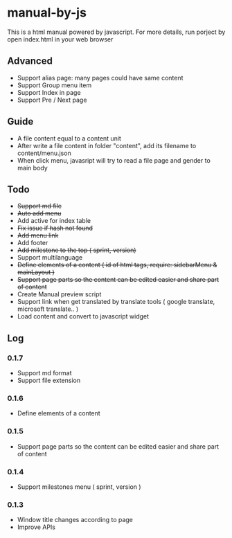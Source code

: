 # manual-by-js

This is a html manual powered by javascript. For more details, run porject by open index.html in your web browser

## Advanced
- Support alias page: many pages could have same content
- Support Group menu item
- Support Index in page
- Support Pre / Next page

## Guide
- A file content equal to a content unit
- After write a file content in folder "content", add  its filename to content/menu.json
- When click menu, javasript will try to read a file page and gender to main body


## Todo

- ~~Support md file~~
- ~~Auto add menu~~
- Add active for index table
- ~~Fix issue if hash not found~~
- ~~Add menu link~~
- Add footer
- ~~Add milestone to the top ( sprint, version)~~
- Support multilanguage
- ~~Define elements of a content ( id of html tags, require: sidebarMenu & mainLayout )~~
- ~~Support page parts so the content can be edited easier and share part of content~~
- Create Manual preview script
- Support link when get translated by translate tools ( google translate, microsoft translate.. )
- Load content and convert to javascript widget

## Log

### 0.1.7
- Support md format
- Support file extension

### 0.1.6
- Define elements of a content

### 0.1.5
- Support page parts so the content can be edited easier and share part of content

### 0.1.4
- Support milestones menu ( sprint, version )

### 0.1.3

- Window title changes according to page
- Improve APIs

